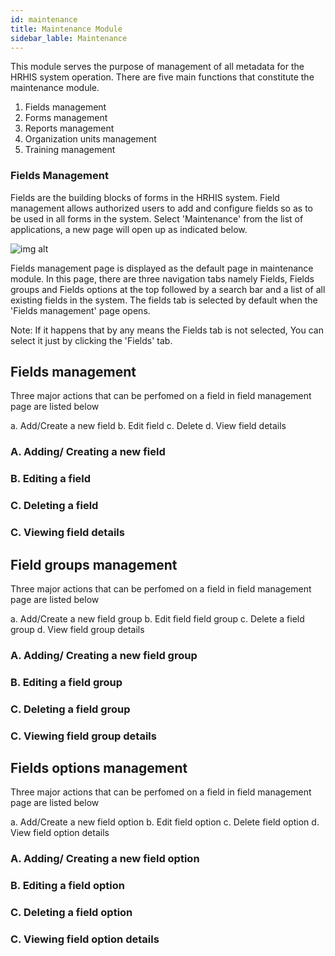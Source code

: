 ```yaml
---
id: maintenance
title: Maintenance Module
sidebar_lable: Maintenance
---
```


This module serves the purpose of management of all metadata for the HRHIS system operation. There are five main functions that constitute the maintenance module. 

1. Fields management
2. Forms management
3. Reports management
4. Organization units management
5. Training management

### Fields Management ###
Fields are the building blocks of forms in the HRHIS system. Field management allows authorized users to add and configure fields so as to be used in all forms in the system. Select 'Maintenance' from the list of applications, a new page will open up as indicated below.

![img alt](/images/maintenanceModule.png)

Fields management page is displayed as the default page in maintenance module. In this page, there are three navigation tabs namely Fields, Fields groups and Fields options at the top followed by a search bar and a list of all existing fields in the system. The fields tab is selected by default when the 'Fields management' page opens.

Note: If it happens that by any means the Fields tab is not selected, You can select it just by clicking the 'Fields' tab.

## Fields management ##

Three major actions that can be perfomed on a field in field management page are listed below

a. Add/Create a new field
b. Edit field
c. Delete
d. View field details

### A. Adding/ Creating a new field ###
### B. Editing a field ###
### C. Deleting a field ###
### C. Viewing field details ###


## Field groups management ##

Three major actions that can be perfomed on a field in field management page are listed below

a. Add/Create a new field group
b. Edit field field group
c. Delete a field group
d. View field group details

### A. Adding/ Creating a new field group ###
### B. Editing a field group ###
### C. Deleting a field group ###
### C. Viewing field group details ###


## Fields options management ##

Three major actions that can be perfomed on a field in field management page are listed below

a. Add/Create a new field option
b. Edit field option
c. Delete field option
d. View field option details 

### A. Adding/ Creating a new field option ###
### B. Editing a field option ###
### C. Deleting a field option ###
### C. Viewing field option details ###



